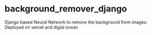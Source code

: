 # background_remover_django
Django based Neural Network to remove the background from images. Deployed on vercel and digial ocean
